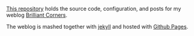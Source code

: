 [This repository](http://github.com/billturner/billturner.github.com) holds the source code, configuration, and posts for my weblog [Brilliant Corners](http://brilliantcorners.org/).

The weblog is mashed together with [jekyll](http://github.com/mojombo/jekyll) and hosted with [Github Pages](http://pages.github.com/).
